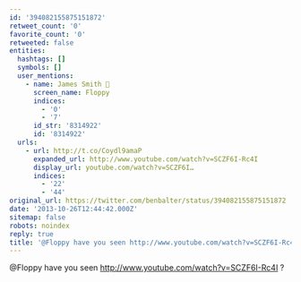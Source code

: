 ```yaml
---
id: '394082155875151872'
retweet_count: '0'
favorite_count: '0'
retweeted: false
entities:
  hashtags: []
  symbols: []
  user_mentions:
    - name: James Smith 💾
      screen_name: Floppy
      indices:
        - '0'
        - '7'
      id_str: '8314922'
      id: '8314922'
  urls:
    - url: http://t.co/Coydl9amaP
      expanded_url: http://www.youtube.com/watch?v=SCZF6I-Rc4I
      display_url: youtube.com/watch?v=SCZF6I…
      indices:
        - '22'
        - '44'
original_url: https://twitter.com/benbalter/status/394082155875151872
date: '2013-10-26T12:44:42.000Z'
sitemap: false
robots: noindex
reply: true
title: '@Floppy have you seen http://www.youtube.com/watch?v=SCZF6I-Rc4I ?'
---
```


@Floppy have you seen http://www.youtube.com/watch?v=SCZF6I-Rc4I ?